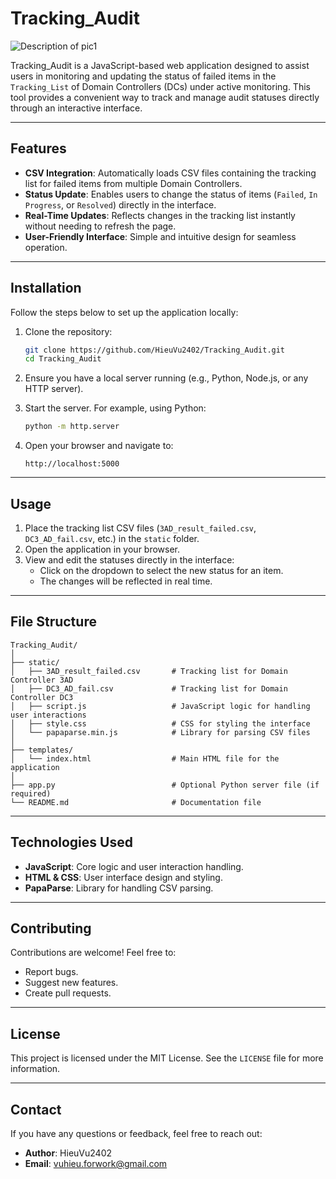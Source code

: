 
# Tracking_Audit
![Description of pic1](assets/pic2.png "Optional title")

Tracking_Audit is a JavaScript-based web application designed to assist users in monitoring and updating the status of failed items in the `Tracking_List` of Domain Controllers (DCs) under active monitoring. This tool provides a convenient way to track and manage audit statuses directly through an interactive interface.

---

## Features

- **CSV Integration**: Automatically loads CSV files containing the tracking list for failed items from multiple Domain Controllers.
- **Status Update**: Enables users to change the status of items (`Failed`, `In Progress`, or `Resolved`) directly in the interface.
- **Real-Time Updates**: Reflects changes in the tracking list instantly without needing to refresh the page.
- **User-Friendly Interface**: Simple and intuitive design for seamless operation.

---

## Installation

Follow the steps below to set up the application locally:

1. Clone the repository:
   ```bash
   git clone https://github.com/HieuVu2402/Tracking_Audit.git
   cd Tracking_Audit
   ```

2. Ensure you have a local server running (e.g., Python, Node.js, or any HTTP server).

3. Start the server. For example, using Python:
   ```bash
   python -m http.server
   ```

4. Open your browser and navigate to:
   ```
   http://localhost:5000
   ```

---

## Usage

1. Place the tracking list CSV files (`3AD_result_failed.csv`, `DC3_AD_fail.csv`, etc.) in the `static` folder.
2. Open the application in your browser.
3. View and edit the statuses directly in the interface:
   - Click on the dropdown to select the new status for an item.
   - The changes will be reflected in real time.

---

## File Structure

```
Tracking_Audit/
│
├── static/
│   ├── 3AD_result_failed.csv       # Tracking list for Domain Controller 3AD
│   ├── DC3_AD_fail.csv             # Tracking list for Domain Controller DC3
│   ├── script.js                   # JavaScript logic for handling user interactions
│   ├── style.css                   # CSS for styling the interface
│   └── papaparse.min.js            # Library for parsing CSV files
│
├── templates/
│   └── index.html                  # Main HTML file for the application
│
├── app.py                          # Optional Python server file (if required)
└── README.md                       # Documentation file
```

---

## Technologies Used

- **JavaScript**: Core logic and user interaction handling.
- **HTML & CSS**: User interface design and styling.
- **PapaParse**: Library for handling CSV parsing.

---

## Contributing

Contributions are welcome! Feel free to:
- Report bugs.
- Suggest new features.
- Create pull requests.

---

## License

This project is licensed under the MIT License. See the `LICENSE` file for more information.

---

## Contact

If you have any questions or feedback, feel free to reach out:
- **Author**: HieuVu2402
- **Email**: vuhieu.forwork@gmail.com
